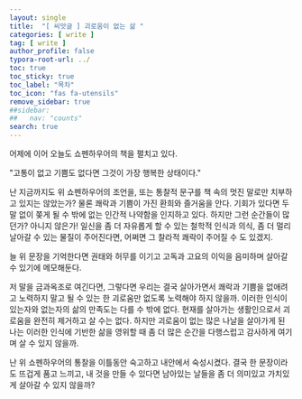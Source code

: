 ```yaml
---
layout: single
title:  "[ 씨앗글 ] 괴로움이 없는 삶 "
categories: [ write ]
tag: [ write ]
author_profile: false
typora-root-url: ../
toc: true
toc_sticky: true
toc_label: "목차"
toc_icon: "fas fa-utensils" 
remove_sidebar: true
##sidebar:
##   nav: "counts"
search: true
---
```






어제에 이어 오늘도 쇼펜하우어의 책을 펼치고 있다. 



"고통이 없고 기쁨도 없다면 그것이 가장  행복한 상태이다."



난 지금까지도 위 쇼펜하우어의 조언을, 또는 통찰적 문구를 책 속의 멋진 말로만 치부하고 있지는 않았는가? 물론 쾌락과 기쁨이 가진 환희와 즐거움을 안다. 기회가 있다면 두 말 없이 쫒게 될 수 밖에 없는 인간적 나약함을 인지하고 있다. 하지만 그런 순간들이 많던가? 아니지 않은가! 일신을 좀 더 자유롭게 할 수 있는 철학적 인식과 의식, 좀 더 멀리 날아갈 수 있는 물질이 주어진다면, 어쩌면 그 찰라적 쾌락이 주어질 수 도 있겠지.



늘 위 문장을 기억한다면 권태와 허무를 이기고 고독과 고요의 이익을 음미하며 살아갈 수 있기에 메모해둔다.



저 말을 금과옥조로 여긴다면, 그렇다면 우리는 결국 살아가면서 쾌락과 기쁨을 없애려고 노력하지 말고 될 수 있는 한 괴로움만 없도록 노력해야 하지 않을까. 이러한 인식이 있는자와 없는자의 삶의 만족도는 다를 수 밖에 없다. 현재를 살아가는 생활인으로서 괴로움을 완전히 제거하고 살 수는 없다. 하지만 괴로움이 없는 많은 나날을 살아가게 된 나는 이러한 인식에 기반한 삶을 영위할 때 좀 더 많은 순간을 다행스럽고 감사하게 여기며 살 수 있지 않을까.



난 위 쇼펜하우어의 통찰을 이틀동안 숙고하고 내안에서 숙성시켰다. 결국 한 문장이라도 뜨겁게 품고 느끼고, 내 것을 만들 수 있다면 남아있는 날들을 좀 더 의미있고 가치있게 살아갈 수 있지 않을까?
